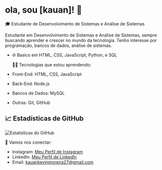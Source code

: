 # ola, sou [kauan]! 👋

🎓 Estudante de Desenvolvimento de Sistemas e Análise de Sistemas 

Estudante em Desenvolvimento de Sistemas e Análise de Sistemas, sempre buscando aprender e crescer no mundo da tecnologia. Tenho interesse por programação, bancos de dados, análise de sistemas.

- 🌐 Basico em HTML, CSS, JavaScript, Python, e SQL

  🧑‍💻 Tecnologias que estou aprendendo:
- Front-End: HTML, CSS, JavaScript
- Back-End: Node.js
- Bancos de Dados: MySQL
- Outras: Git, GitHub

## 📈 Estadísticas de GitHub

![Estatísticas do GitHub](https://github-readme-stats.vercel.app/api?username=kauankevin&show_icons=true&theme=radical)

🔗 Vamos nos conectar:
- Instagram: [Meu Perfil de Instagram](https://www.instagram.com/kauan.kvn/)
- LinkedIn: [Meu Perfil de LinkedIn](https://www.linkedin.com/in/kauanfuturedev)
- Email: kauankevinmoreira27@gmail.com
